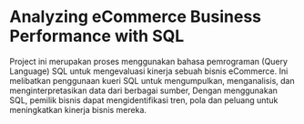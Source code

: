 # Analyzing eCommerce Business Performance with SQL

Project ini merupakan proses menggunakan bahasa pemrograman (Query Language) SQL untuk mengevaluasi kinerja sebuah bisnis eCommerce. Ini melibatkan penggunaan kueri SQL untuk mengumpulkan, menganalisis, dan menginterpretasikan data dari berbagai sumber, Dengan menggunakan SQL, pemilik bisnis dapat mengidentifikasi tren, pola dan peluang untuk meningkatkan kinerja bisnis mereka. 
